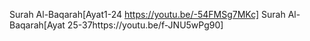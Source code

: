 Surah Al-Baqarah[Ayat1-24 https://youtu.be/-54FMSg7MKc]
Surah Al-Baqarah[Ayat 25-37https://youtu.be/f-JNU5wPg90]
